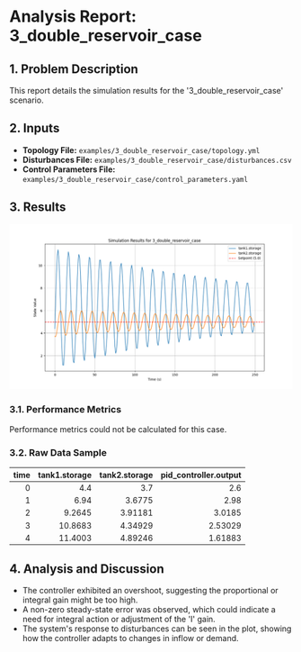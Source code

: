 # Analysis Report: 3_double_reservoir_case

## 1. Problem Description
This report details the simulation results for the '3_double_reservoir_case' scenario.

## 2. Inputs
- **Topology File:** `examples/3_double_reservoir_case/topology.yml`
- **Disturbances File:** `examples/3_double_reservoir_case/disturbances.csv`
- **Control Parameters File:** `examples/3_double_reservoir_case/control_parameters.yaml`

## 3. Results

![Simulation Results](results/3_double_reservoir_case_results.png)

### 3.1. Performance Metrics
Performance metrics could not be calculated for this case.

### 3.2. Raw Data Sample
|   time |   tank1.storage |   tank2.storage |   pid_controller.output |
|-------:|----------------:|----------------:|------------------------:|
|      0 |          4.4    |         3.7     |                 2.6     |
|      1 |          6.94   |         3.6775  |                 2.98    |
|      2 |          9.2645 |         3.91181 |                 3.0185  |
|      3 |         10.8683 |         4.34929 |                 2.53029 |
|      4 |         11.4003 |         4.89246 |                 1.61883 |

## 4. Analysis and Discussion
- The controller exhibited an overshoot, suggesting the proportional or integral gain might be too high.
- A non-zero steady-state error was observed, which could indicate a need for integral action or adjustment of the 'I' gain.
- The system's response to disturbances can be seen in the plot, showing how the controller adapts to changes in inflow or demand.
